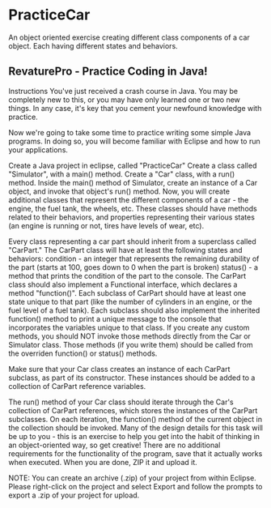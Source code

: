 # PracticeCar
An object oriented exercise creating different class components of a car object. Each having different states and behaviors.

## RevaturePro - Practice Coding in Java!
Instructions
You've just received a crash course in Java. You may be completely new to this, or you may have only learned one or two new things. In any case, it's key that you cement your newfound knowledge with practice.

Now we're going to take some time to practice writing some simple Java programs. In doing so, you will become familiar with Eclipse and how to run your applications.

Create a Java project in eclipse, called "PracticeCar"
Create a class called "Simulator", with a main() method.
Create a "Car" class, with a run() method.
Inside the main() method of Simulator, create an instance of a Car object, and invoke that object's run() method.
Now, you will create additional classes that represent the different components of a car - the engine, the fuel tank, the wheels, etc. These classes should have methods related to their behaviors, and properties representing their various states (an engine is running or not, tires have levels of wear, etc).

Every class representing a car part should inherit from a superclass called "CarPart." The CarPart class will have at least the following states and behaviors:
condition - an integer that represents the remaining durability of the part (starts at 100, goes down to 0 when the part is broken)
status() - a method that prints the condition of the part to the console.
The CarPart class should also implement a Functional interface, which declares a method "function()".
Each subclass of CarPart should have at least one state unique to that part (like the number of cylinders in an engine, or the fuel level of a fuel tank). Each subclass should also implement the inherited function() method to print a unique message to the console that incorporates the variables unique to that class. If you create any custom methods, you should NOT invoke those methods directly from the Car or Simulator class. Those methods (if you write them) should be called from the overriden function() or status() methods.

Make sure that your Car class creates an instance of each CarPart subclass, as part of its constructor. These instances should be added to a collection of CarPart reference variables.

The run() method of your Car class should iterate through the Car's collection of CarPart references, which stores the instances of the CarPart subclasses. On each iteration, the function() method of the current object in the collection should be invoked.
Many of the design details for this task will be up to you - this is an exercise to help you get into the habit of thinking in an object-oriented way, so get creative! There are no additional requirements for the functionality of the program, save that it actually works when executed. When you are done, ZIP it and upload it.

NOTE: You can create an archive (.zip) of your project from within Eclipse. Please right-click on the project and select Export and follow the prompts to export a .zip of your project for upload. 

